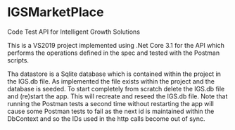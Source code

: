 # IGSMarketPlace
Code Test API for Intelligent Growth Solutions

This is a VS2019 project implemented using .Net Core 3.1 for the API which performs the operations defined in the spec and tested with the Postman scripts. 

Tha datastore is a Sqlite database which is contained within the project in the IGS.db file. As implemented the file exists within the project and the database is seeded. To start completely from scratch delete the IGS.db file and (re)start the app. This will recreate and reseed the IGS.db file.
Note that running the Postman tests a second time without restarting the app will cause some Postman tests to fail as the next id is maintained within the DbContext and so the IDs used in the http calls become out of sync.
